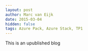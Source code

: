 ```yaml
---
layout: post
author: Marc van Eijk
date: 2015-03-04
hidden: false
tags: Azure Pack, Azure Stack, TP1
---
```

This is an upublished blog
